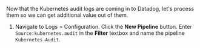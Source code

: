 Now that the Kubernetes audit logs are coming in to Datadog, let's process them so we can get additional value out of them. 

1. Navigate to Logs > Configuration. Click the **New Pipeline** button. Enter `Source:kubernetes.audit` in the **Filter** textbox and name the pipeline `Kubernetes Audit`.
